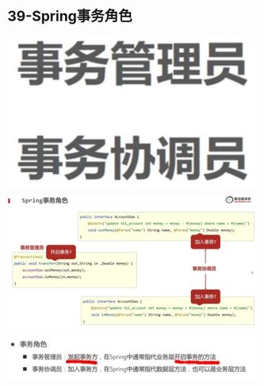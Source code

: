 # 39-Spring事务角色

![](../img/20230504082416.png)

![](../img/20230504082719.png)

![](../img/20230504082653.png)


